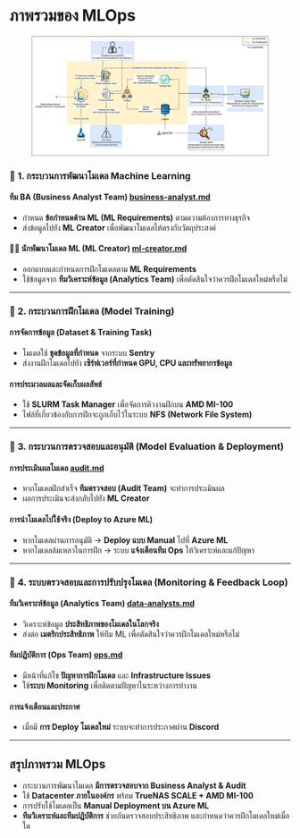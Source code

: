 # ภาพรวมของ MLOps

<figure><img src="../.gitbook/assets/travelful_final_present.drawio.png" alt=""><figcaption></figcaption></figure>

### 🔹 **1. กระบวนการพัฒนาโมเดล Machine Learning**

#### **ทีม BA (Business Analyst Team)** [business-analyst.md](business-analyst.md "mention")

* กำหนด **ข้อกำหนดด้าน ML (ML Requirements)** ตามความต้องการทางธุรกิจ
* ส่งข้อมูลไปยัง **ML Creator** เพื่อพัฒนาโมเดลให้ตรงกับวัตถุประสงค์

#### **👨‍💻 นักพัฒนาโมเดล ML (ML Creator)** [ml-creator.md](../ml-creator.md "mention")

* ออกแบบและกำหนดการฝึกโมเดลตาม **ML Requirements**
* ใช้ข้อมูลจาก **ทีมวิเคราะห์ข้อมูล (Analytics Team)** เพื่อตัดสินใจว่าควรฝึกโมเดลใหม่หรือไม่

***

### 🔹 **2. กระบวนการฝึกโมเดล (Model Training)**

#### **การจัดการข้อมูล (Dataset & Training Task)**

* โมเดลใช้ **ชุดข้อมูลที่กำหนด** จากระบบ **Sentry**
* ส่งงานฝึกโมเดลไปยัง **เซิร์ฟเวอร์ที่กำหนด GPU, CPU และทรัพยากรข้อมูล**

#### **การประมวลผลและจัดเก็บผลลัพธ์**

* ใช้ **SLURM Task Manager** เพื่อจัดการคิวงานฝึกบน **AMD MI-100**
* ไฟล์ที่เกี่ยวข้องกับการฝึกจะถูกเก็บไว้ในระบบ **NFS (Network File System)**

***

### 🔹 **3. กระบวนการตรวจสอบและอนุมัติ (Model Evaluation & Deployment)**

#### **การประเมินผลโมเดล**  [audit.md](../audit.md "mention")

* หากโมเดลฝึกสำเร็จ **ทีมตรวจสอบ (Audit Team)** จะทำการประเมินผล
* ผลการประเมินจะส่งกลับไปยัง **ML Creator**

#### **การนำโมเดลไปใช้จริง (Deploy to Azure ML)**

* หากโมเดลผ่านการอนุมัติ → **Deploy แบบ Manual** ไปที่ **Azure ML**
* หากโมเดลล้มเหลวในการฝึก → ระบบ **แจ้งเตือนทีม Ops** ให้วิเคราะห์และแก้ปัญหา

***

### 🔹 **4. ระบบตรวจสอบและการปรับปรุงโมเดล (Monitoring & Feedback Loop)**

#### **ทีมวิเคราะห์ข้อมูล (Analytics Team)**  [data-analysts.md](../data-analysts.md "mention")

* วิเคราะห์ข้อมูล **ประสิทธิภาพของโมเดลในโลกจริง**
* ส่งต่อ **เมตริกประสิทธิภาพ** ให้ทีม ML เพื่อตัดสินใจว่าควรฝึกโมเดลใหม่หรือไม่

#### **ทีมปฏิบัติการ (Ops Team)** [ops.md](../ops.md "mention")

* มีหน้าที่แก้ไข **ปัญหาการฝึกโมเดล** และ **Infrastructure Issues**
* ใช้**ระบบ Monitoring** เพื่อติดตามปัญหาในระหว่างการทำงาน

#### **การแจ้งเตือนและประกาศ**

* เมื่อมี **การ Deploy โมเดลใหม่** ระบบจะทำการประกาศผ่าน **Discord**

***

## **สรุปภาพรวม MLOps**

* กระบวนการพัฒนาโมเดล **มีการตรวจสอบจาก Business Analyst & Audit**&#x20;
* ใช้ **Datacenter ภายในองค์กร** พร้อม **TrueNAS SCALE + AMD MI-100**
* การปรับใช้โมเดลเป็น **Manual Deployment บน Azure ML**
* **ทีมวิเคราะห์และทีมปฏิบัติการ** ช่วยกันตรวจสอบประสิทธิภาพ และกำหนดว่าควรฝึกโมเดลใหม่เมื่อใด
